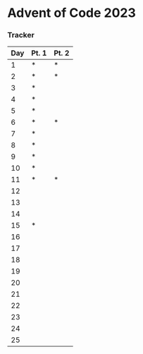 # Advent of Code 2023

### Tracker
|Day|Pt. 1|Pt. 2|
|---|---|---|
|1|*|*|
|2|*|*|
|3|*||
|4|*||
|5|*||
|6|*|*|
|7|*||
|8|*||
|9|*||
|10|*||
|11|*|*|
|12|||
|13|||
|14|||
|15|*||
|16|||
|17|||
|18|||
|19|||
|20|||
|21|||
|22|||
|23|||
|24|||
|25|||